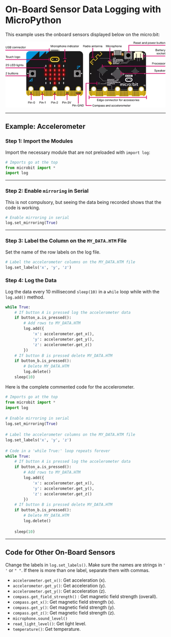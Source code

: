 # On-Board Sensor Data Logging with MicroPython

This example uses the onboard sensors displayed below on the micro:bit:

![microbit-labeled](assets/microbit-labeled.png)

---

## Example: Accelerometer

### Step 1: Import the  Modules
Import the necessary module that are not preloaded with `import log`:

```python
# Imports go at the top
from microbit import *
import log
```
---
### Step 2: Enable `mirroring` in Serial

This is not compulsory, but seeing the data being recorded shows that the code is working.

```python
# Enable mirroring in serial
log.set_mirroring(True)
```

---

### Step 3: Label the Column on the `MY_DATA.HTM` File

Set the name of the row labels on the log file.

```python
# Label the accelerometer columns on the MY_DATA.HTM file
log.set_labels('x', 'y', 'z')
```

### Step 4: Log the Data

Log the data every 10 millisecond `sleep(10)` in a `while` loop while with the `log.add()`  method. 

```python
while True:
    # If button A is pressed log the accelerometer data
    if button_a.is_pressed():
        # Add rows to MY_DATA.HTM
        log.add({
            'x': accelerometer.get_x(),
            'y': accelerometer.get_y(),
            'z': accelerometer.get_z()
        })
    # If button B is pressed delete MY_DATA.HTM
    if button_b.is_pressed():
        # Delete MY_DATA.HTM
        log.delete()
    sleep(10)
```

   Here is the complete commented code for the accelerometer.

```python
# Imports go at the top
from microbit import *
import log

# Enable mirroring in serial
log.set_mirroring(True)

# Label the accelerometer columns on the MY_DATA.HTM file
log.set_labels('x', 'y', 'z')

# Code in a 'while True:' loop repeats forever
while True:
    # If button A is pressed log the accelerometer data
    if button_a.is_pressed():
        # Add rows to MY_DATA.HTM
        log.add({
            'x': accelerometer.get_x(),
            'y': accelerometer.get_y(),
            'z': accelerometer.get_z()
        })
    # If button B is pressed delete MY_DATA.HTM
    if button_b.is_pressed():
        # Delete MY_DATA.HTM
        log.delete()

    sleep(10)

```
---

## Code for Other On-Board Sensors


Change the labels in `log.set_labels()`. Make sure the names are strings in `' '` or `" "`. If there is more than one label, separate them with commas.

- `accelerometer.get_x()`: Get acceleration (x).
- `accelerometer.get_y()`: Get acceleration (y).
- `accelerometer.get_y()`: Get acceleration (z).
- `compass.get_field_strength()` : Get magnetic field strength (overall).
- `compass.get_x()`: Get magnetic field strength (x).
- `compass.get_y()`: Get magnetic field strength (y).
- `compass.get_z()`: Get magnetic field strength (z).
- `microphone.sound_level()`
- `read_light_level()`: Get light level.
- `temperature()`: Get temperature.
